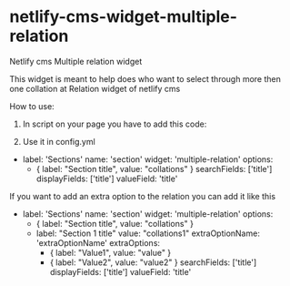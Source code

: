 # netlify-cms-widget-multiple-relation
Netlify cms Multiple relation widget

This widget is meant to help does who want to select through more then one collation at Relation widget of netlify cms

How to use:

1. In script on your page you have to add this code:
<script>
    CMS.registerWidget('multiple-relation', MultipleRelationControl, MultipleRelationPreview)
</script>

2. Use it in config.yml

- label: 'Sections'
  name: 'section'
  widget: 'multiple-relation'
  options:
    - { label: "Section title", value: "collations" }
  searchFields: ['title']
  displayFields: ['title']
  valueField: 'title'

If you want to add an extra option to the relation you can add it like this

- label: 'Sections'
  name: 'section'
  widget: 'multiple-relation'
  options:
    - { label: "Section title", value: "collations" }
    - label: "Section 1 title"
      value: "collations1"
      extraOptionName: 'extraOptionName'
      extraOptions:
        - { label: "Value1", value: "value" }
        - { label: "Value2", value: "value2" }
  searchFields: ['title']
  displayFields: ['title']
  valueField: 'title'
